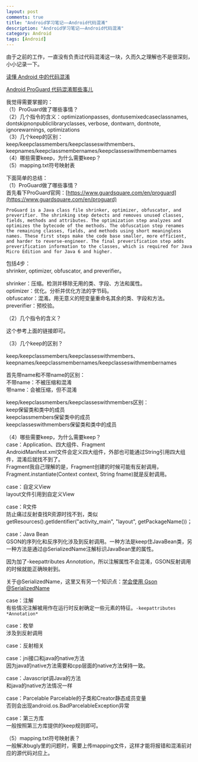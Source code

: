 ```yaml
---
layout: post
comments: true
title: "Android学习笔记——Android代码混淆"
description: "Android学习笔记——Android代码混淆"
category: Android
tags: [Android]
---
```


由于之前的工作，一直没有负责过代码混淆这一块，久而久之理解也不是很深刻，小小记录一下。

<!--more-->

[读懂 Android 中的代码混淆
](https://droidyue.com/blog/2016/07/10/understanding-android-obfuscated-code-by-proguard/)

[Android ProGuard 代码混淆那些事儿](http://johnnyshieh.me/posts/android-proguard/)

我觉得需要掌握的：    
（1）ProGuard做了哪些事情？    
（2）几个指令的含义：optimizationpasses, dontusemixedcaseclassnames, dontskipnonpubliclibraryclasses, verbose, dontwarn, dontnote, ignorewarnings, optimizations     
（3）几个keep的区别：keep/keepclassmembers/keepclasseswithmembers、keepnames/keepclassmembernames/keepclasseswithmembernames    
（4）哪些需要keep，为什么需要keep？    
（5）mapping.txt符号映射表    


下面简单的总结：    
（1）ProGuard做了哪些事情？    
首先看下ProGuard官网：[https://www.guardsquare.com/en/proguard](https://www.guardsquare.com/en/proguard)    

    ProGuard is a Java class file shrinker, optimizer, obfuscator, and preverifier. The shrinking step detects and removes unused classes, fields, methods and attributes. The optimization step analyzes and optimizes the bytecode of the methods. The obfuscation step renames the remaining classes, fields, and methods using short meaningless names. These first steps make the code base smaller, more efficient, and harder to reverse-engineer. The final preverification step adds preverification information to the classes, which is required for Java Micro Edition and for Java 6 and higher.
    
包括4步：    
shrinker, optimizer, obfuscator, and preverifier。    

shrinker：压缩。检测并移除无用的类、字段、方法和属性。    
optimizer：优化。分析并优化方法的字节码。        
obfuscator：混淆。用无意义的短变量重命名其余的类、字段和方法。        
preverifier：预校验。    


（2）几个指令的含义？    

这个参考上面的链接即可。    

（3）几个keep的区别？    

keep/keepclassmembers/keepclasseswithmembers、keepnames/keepclassmembernames/keepclasseswithmembernames

首先带name和不带name的区别：    
不带name：不被压缩和混淆    
带name：会被压缩，但不混淆    


keep/keepclassmembers/keepclasseswithmembers区别：    
keep保留类和类中的成员    
keepclassmembers保留类中的成员    
keepclasseswithmembers保留类和类中的成员    

（4）哪些需要keep，为什么需要keep？    
case：Application、四大组件、Fragment    
AndroidManifest.xml文件会定义四大组件，外部也可能通过String引用四大组件，混淆后就找不到了。    
Fragment我自己理解的是，Fragment创建的时候可能有反射调用，Fragment.instantiate(Context context, String fname)就是反射调用。

case：自定义View    
layout文件引用到自定义View

case：R文件    
防止痛过反射查找R资源时找不到，类似getResources().getIdentifier("activity_main", "layout", getPackageName())；    

case：Java Bean    
GSON的序列化和反序列化涉及到反射调用。一种方法是keep住JavaBean类，另一种方法是通过@SerializedName注解标识JavaBean里的属性。

因为加了-keepattributes *Annotation*，所以注解属性不会混淆，GSON反射调用的时候就能正确映射到。

关于@SerializedName，这里又有另一个知识点：[学会使用 Gson @SerializedName](https://www.jianshu.com/p/85c6ed9a259f)

case：注解    
有些情况注解被用作在运行时反射确定一些元素的特征。`-keepattributes *Annotation*`

case：枚举    
涉及到反射调用    

case：反射相关    

case：jni接口和java的native方法    
因为java的native方法需要和cpp层面的native方法保持一致。

case：Javascript调Java的方法   
和java的native方法情况一样

case：Parcelable
Parcelable的子类和Creator静态成员变量    
否则会出现android.os.BadParcelableException异常

case：第三方库    
一般按照第三方库提供的keep规则即可。


（5）mapping.txt符号映射表？    
一般解决bugly里的问题时，需要上传mapping文件，这样才能将报错和混淆前对应的源代码对应上。    

